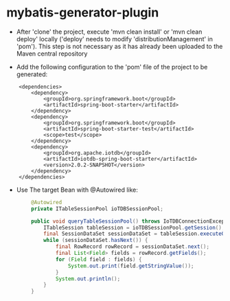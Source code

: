 # mybatis-generator-plugin

* After 'clone' the project, execute 'mvn clean install' or 'mvn clean deploy' locally ('deploy' needs to modify 'distributionManagement' in 'pom'). This step is not necessary as it has already been uploaded to the Maven central repository

* Add the following configuration to the 'pom' file of the project to be generated:

```
    <dependencies>
        <dependency>
            <groupId>org.springframework.boot</groupId>
            <artifactId>spring-boot-starter</artifactId>
        </dependency>
        <dependency>
            <groupId>org.springframework.boot</groupId>
            <artifactId>spring-boot-starter-test</artifactId>
            <scope>test</scope>
        </dependency>
        <dependency>
            <groupId>org.apache.iotdb</groupId>
            <artifactId>iotdb-spring-boot-starter</artifactId>
            <version>2.0.2-SNAPSHOT</version>
        </dependency>
    </dependencies>
```

* Use The target Bean with @Autowired like:
```java
        @Autowired
        private ITableSessionPool ioTDBSessionPool;

        public void queryTableSessionPool() throws IoTDBConnectionException, StatementExecutionException {
            ITableSession tableSession = ioTDBSessionPool.getSession();
            final SessionDataSet sessionDataSet = tableSession.executeQueryStatement("select * from power_data_set limit 10");
            while (sessionDataSet.hasNext()) {
                final RowRecord rowRecord = sessionDataSet.next();
                final List<Field> fields = rowRecord.getFields();
                for (Field field : fields) {
                    System.out.print(field.getStringValue());
                }
                System.out.println();
            }
        }
```